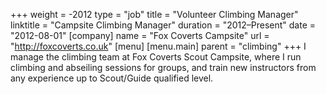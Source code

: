 +++
weight = -2012
type = "job"
title = "Volunteer Climbing Manager"
linktitle = "Campsite Climbing Manager"
duration = "2012–Present"
date = "2012-08-01"
[company]
  name = "Fox Coverts Campsite"
  url = "http://foxcoverts.co.uk"
[menu]
  [menu.main]
    parent = "climbing"
+++
I manage the climbing team at Fox Coverts Scout Campsite, where I run climbing and abseiling sessions for groups, and train new instructors from any experience up to Scout/Guide qualified level.

